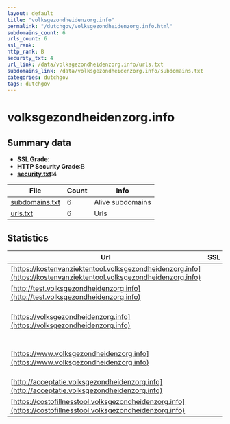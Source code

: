 ```yaml
---
layout: default
title: "volksgezondheidenzorg.info"
permalink: "/dutchgov/volksgezondheidenzorg.info.html"
subdomains_count: 6
urls_count: 6
ssl_rank: 
http_rank: B
security_txt: 4
url_link: /data/volksgezondheidenzorg.info/urls.txt
subdomains_link: /data/volksgezondheidenzorg.info/subdomains.txt
categories: dutchgov
tags: dutchgov
---
```



# volksgezondheidenzorg.info
## Summary data


 - **SSL Grade**:
 - **HTTP Security Grade**:B
 - **[security.txt](https://www.digitaleoverheid.nl/nieuws/standaard-security-txt-nu-verplicht-voor-overheid/)**:4


| File       | Count | Info |
|------------|-------|------|
|[subdomains.txt](/DutchGovScope/data/volksgezondheidenzorg.info/subdomains.txt)|6|Alive subdomains|
|[urls.txt](/DutchGovScope/data/volksgezondheidenzorg.info/urls.txt)|6|Urls|


## Statistics


| Url | SSL | HTTP | Server | Cookie | HSTS | CORS | CTO | CSP | XFO | XXP | RP |FP| Tech |Title |
|--------|-------|-------|------|------|------|------|------|------|------|------|------|------|------|------|
|[https://kostenvanziektentool.volksgezondheidenzorg.info](https://kostenvanziektentool.volksgezondheidenzorg.info)| | **A**|| |:white_check_mark: | | | | :white_check_mark: | :white_check_mark: | :white_check_mark: | |||
|[http://test.volksgezondheidenzorg.info](http://test.volksgezondheidenzorg.info)| | **E**|| | | | | | | | :white_check_mark: | |||
|[https://volksgezondheidenzorg.info](https://volksgezondheidenzorg.info)| | **A**|Apache| |:white_check_mark: | | | | :white_check_mark: | :white_check_mark: | :white_check_mark: | |Apache HTTP Server HSTS|301 Moved Perman...|
|[https://www.volksgezondheidenzorg.info](https://www.volksgezondheidenzorg.info)| | **A**|Apache| |:white_check_mark: | | | | :white_check_mark: | :white_check_mark: | :white_check_mark: | |Apache HTTP Server HSTS|301 Moved Perman...|
|[http://acceptatie.volksgezondheidenzorg.info](http://acceptatie.volksgezondheidenzorg.info)| | **E**|| | | | | | | | :white_check_mark: | |||
|[https://costofillnesstool.volksgezondheidenzorg.info](https://costofillnesstool.volksgezondheidenzorg.info)| | **A**|| |:white_check_mark: | | | | :white_check_mark: | :white_check_mark: | :white_check_mark: | |||


